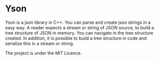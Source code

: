 # Yson
Yson is a json library in C++. You can parse and create json strings in a easy way. A reader expects a stream or string of JSON source, to build a tree structure of JSON in memory. You can navigate in the tree structure created. In addition, it is possible to build a tree structure in code and serialize this in a stream or string.

The project is under the MIT Licence.
